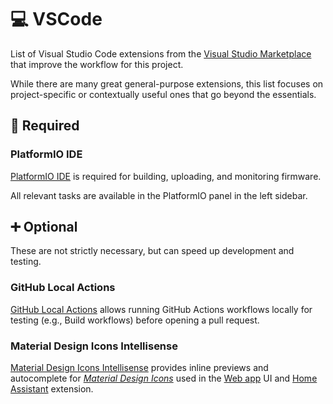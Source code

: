 # 💻 VSCode

List of Visual Studio Code extensions from the [Visual Studio Marketplace](https://marketplace.visualstudio.com/vscode) that improve the workflow for this project.

While there are many great general-purpose extensions, this list focuses on project-specific or contextually useful ones that go beyond the essentials.

## 🧩 Required

### PlatformIO IDE

[PlatformIO IDE](https://marketplace.visualstudio.com/items?itemName=platformio.platformio-ide) is required for building, uploading, and monitoring firmware.

All relevant tasks are available in the PlatformIO panel in the left sidebar.

## ➕ Optional

These are not strictly necessary, but can speed up development and testing.

### GitHub Local Actions

[GitHub Local Actions](https://marketplace.visualstudio.com/items?itemName=SanjulaGanepola.github-local-actions) allows running GitHub Actions workflows locally for testing (e.g., Build workflows) before opening a pull request.

### Material Design Icons Intellisense

[Material Design Icons Intellisense](https://marketplace.visualstudio.com/items?itemName=lukas-tr.materialdesignicons-intellisense) provides inline previews and autocomplete for *[Material Design Icons](https://pictogrammers.com/library/mdi/)* used in the [Web app](https://github.com/VIPnytt/Frekvens/wiki/Extensions#-web-app) UI and [Home Assistant](https://github.com/VIPnytt/Frekvens/wiki/Extensions#-home-assistant) extension.
